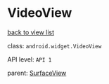 # VideoView

[back to view list](View_list.md#VideoView)

class: `android.widget.VideoView`

API level: `API 1`

parent: [SurfaceView](SurfaceView.md)